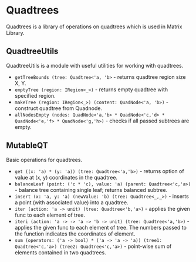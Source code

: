 # Quadtrees

Quadtrees is a library of operations on quadtrees which is used in Matrix Library.

## QuadtreeUtils

QuadtreeUtils is a module with useful utilities for working with quadtrees.

* `getTreeBounds (tree: Quadtree<'a, 'b>` - returns quadtree region size X, Y.
* `emptyTree (region: IRegion<_>)` - returns empty quadtree with specified region.
* `makeTree (region: IRegion<_>) (content: QuadNode<'a, 'b>)` - construct quadtree from Quadnode.
* `allNodesEmpty (nodes: QuadNode<'a,'b> * QuadNode<'c,'d> * QuadNode<'e,'f> * QuadNode<'g,'h>)` - checks if all passed subtrees are empty.

## MutableQT

Basic operations for quadtrees.

* `get ((x: 'a) * (y: 'a)) (tree: Quadtree<'a,'b>)` - returns option of value at (x, y) coordinates in the quadtree.
* `balanceLeaf (point: ('c * 'c), value: 'a) (parent: Quadtree<'c,'a>)` - balance tree containing single leaf; returns balanced subtree.
* `insert (x: 'a, y: 'a) (newValue: 'b) (tree: Quadtree<_,_>)` - inserts a point (with associated value) into a quadtree.
* `iter (action: 'a -> unit) (tree: Quadtree<'b,'a>)` - applies the given func to each element of tree.
* `iteri (action: 'a -> -> 'a -> 'b -> unit) (tree: Quadtree<'a,'b>)` - applies the given func to each element of tree. The numbers passed to the function indicates the coordinates of element.
* `sum (operators: ('a -> bool) * ('a -> 'a -> 'a)) (tree1: Quadtree<'c,'a>) (tree2: Quadtree<'c,'a>)` - point-wise sum of elements contained in two quadtrees.
